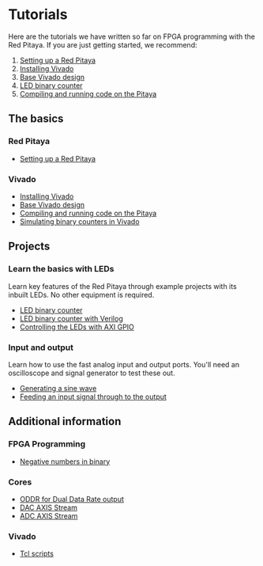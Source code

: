 # Tutorials

Here are the tutorials we have written so far on FPGA programming with the Red Pitaya. If you are just getting started, we recommend:

1. [Setting up a Red Pitaya](/Tutorials/SETUP_Connecting)
2. [Installing Vivado](/Tutorials/SETUP_InstallingVivado)
3. [Base Vivado design](/Tutorials/SETUP_BaseCode)
4. [LED binary counter](/Tutorials/PROJ_LEDCounter)
5. [Compiling and running code on the Pitaya](/Tutorials/SETUP_Compiling)

## The basics

### Red Pitaya

* [Setting up a Red Pitaya](/Tutorials/SETUP_Connecting)

### Vivado

- [Installing Vivado](/Tutorials/SETUP_InstallingVivado)
- [Base Vivado design](/Tutorials/SETUP_BaseCode)
- [Compiling and running code on the Pitaya](/Tutorials/SETUP_Compiling)
- [Simulating binary counters in Vivado](/Tutorials/PROJ_LEDSimulating)

## Projects

### Learn the basics with LEDs

Learn key features of the Red Pitaya through example projects with its inbuilt LEDs. No other equipment is required.

* [LED binary counter](/Tutorials/PROJ_LEDCounter)
* [LED binary counter with Verilog](/Tutorials/PROJ_LEDCounterVerilog)
* [Controlling the LEDs with AXI GPIO](/Tutorials/PROJ_LEDAXI)

### Input and output

Learn how to use the fast analog input and output ports. You'll need an oscilloscope and signal generator to test these out.

* [Generating a sine wave](/Tutorials/PROJ_IOSignalGeneration)
* [Feeding an input signal through to the output](/Tutorials/PROJ_IOFeedthrough)

## Additional information

### FPGA Programming

* [Negative numbers in binary](/Tutorials/FPGA_NegativeBinary)

### Cores

* [ODDR for Dual Data Rate output](/Tutorials/CORE_ODDR)
* [DAC AXIS Stream](/Tutorials/CORE_DAC_AXIS)
* [ADC AXIS Stream](/Tutorials/CORE_ADC_AXIS)

### Vivado

- [Tcl scripts](/Tutorials/TCL_RunningTCL)

